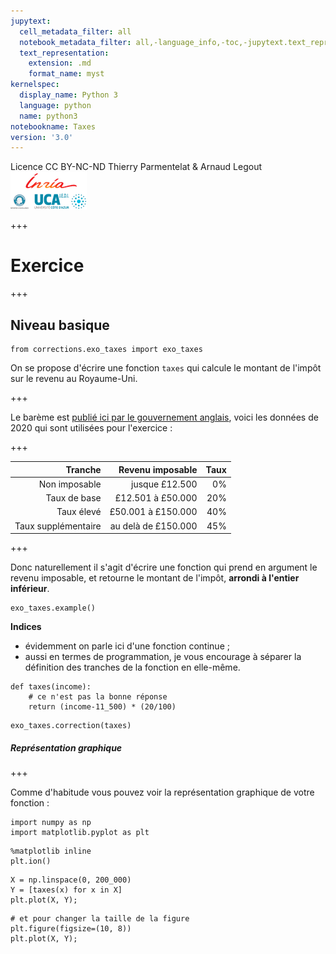 ```yaml
---
jupytext:
  cell_metadata_filter: all
  notebook_metadata_filter: all,-language_info,-toc,-jupytext.text_representation.jupytext_version,-jupytext.text_representation.format_version
  text_representation:
    extension: .md
    format_name: myst
kernelspec:
  display_name: Python 3
  language: python
  name: python3
notebookname: Taxes
version: '3.0'
---
```


<div class="licence">
<span>Licence CC BY-NC-ND</span>
<span>Thierry Parmentelat &amp; Arnaud Legout</span>
<span><img src="media/both-logos-small-alpha.png" /></span>
</div>

+++

# Exercice

+++

## Niveau basique

```{code-cell}
from corrections.exo_taxes import exo_taxes
```

On se propose d'écrire une fonction `taxes` qui calcule le montant de l'impôt sur le revenu au Royaume-Uni.

+++

Le barème est [publié ici par le gouvernement anglais](https://www.gov.uk/income-tax-rates), voici les données de 2020 qui sont utilisées pour l'exercice :

+++

| Tranche             | Revenu imposable    | Taux  |
|--------------------:|--------------------:|------:|
| Non imposable       | jusque £12.500      | 0%    |
| Taux de base        | £12.501 à £50.000   | 20%   |
| Taux élevé          | £50.001 à £150.000  | 40%   |
| Taux supplémentaire | au delà de £150.000	| 45%   |

+++

Donc naturellement il s'agit d'écrire une fonction qui prend en argument le revenu imposable, et retourne le montant de l'impôt, **arrondi à l'entier inférieur**.

```{code-cell}
exo_taxes.example()
```

**Indices**

* évidemment on parle ici d'une fonction continue ;
* aussi en termes de programmation, je vous encourage à séparer la définition des tranches de la fonction en elle-même.

```{code-cell}
def taxes(income):
    # ce n'est pas la bonne réponse
    return (income-11_500) * (20/100)
```

```{code-cell}
exo_taxes.correction(taxes)
```

##### Représentation graphique

+++

Comme d'habitude vous pouvez voir la représentation graphique de votre fonction :

```{code-cell}
import numpy as np
import matplotlib.pyplot as plt
```

```{code-cell}
%matplotlib inline
plt.ion()
```

```{code-cell}
X = np.linspace(0, 200_000)
Y = [taxes(x) for x in X]
plt.plot(X, Y);
```

```{code-cell}
# et pour changer la taille de la figure
plt.figure(figsize=(10, 8))
plt.plot(X, Y);
```

